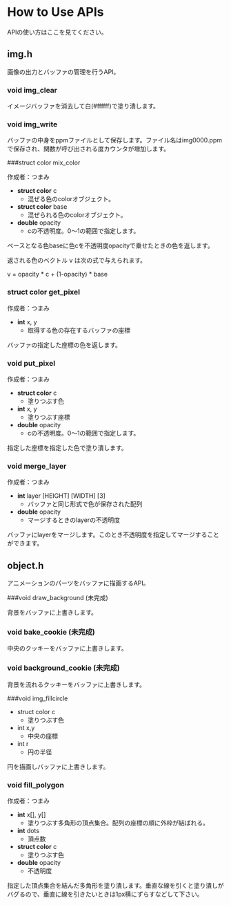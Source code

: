 # How to Use APIs

APIの使い方はここを見てください。



## img.h

画像の出力とバッファの管理を行うAPI。



### void img_clear

イメージバッファを消去して白(#ffffff)で塗り潰します。



### void img_write

バッファの中身をppmファイルとして保存します。ファイル名はimg0000.ppmで保存され、関数が呼び出される度カウンタが増加します。



###struct color mix_color

作成者：つまみ

- **struct color** c
  - 混ぜる色のcolorオブジェクト。
- **struct color** base
  - 混ぜられる色のcolorオブジェクト。
- **double** opacity
  - cの不透明度。0〜1の範囲で指定します。

ベースとなる色baseに色cを不透明度opacityで乗せたときの色を返します。

返される色のベクトル v は次の式で与えられます。

v = opacity * c + (1-opacity) * base


### struct color get_pixel

作成者：つまみ

- **int** x, y
  - 取得する色の存在するバッファの座標

バッファの指定した座標の色を返します。



### void put_pixel

作成者：つまみ

- **struct color** c
  - 塗りつぶす色
- **int** x, y
  - 塗りつぶす座標
- **double** opacity
  - cの不透明度。0〜1の範囲で指定します。

指定した座標を指定した色で塗り潰します。



### void merge_layer

作成者：つまみ

- **int** layer [HEIGHT] [WIDTH] [3]
  - バッファと同じ形式で色が保存された配列
- **double** opacity
  - マージするときのlayerの不透明度

バッファにlayerをマージします。このとき不透明度を指定してマージすることができます。



## object.h

アニメーションのパーツをバッファに描画するAPI。



###void draw_background (未完成)

背景をバッファに上書きします。



### void bake_cookie (未完成)

中央のクッキーをバッファに上書きします。



### void background_cookie (未完成)

背景を流れるクッキーをバッファに上書きします。



###void img_fillcircle

- struct color c
  - 塗りつぶす色
- int x,y
  - 中央の座標
- int r
  - 円の半径

円を描画しバッファに上書きします。



### void fill_polygon

作成者：つまみ

- **int** x[], y[]
  - 塗りつぶす多角形の頂点集合。配列の座標の順に外枠が結ばれる。
- **int** dots
  - 頂点数
- **struct color** c
  - 塗りつぶす色
- **double** opacity
  - 不透明度

指定した頂点集合を結んだ多角形を塗り潰します。垂直な線を引くと塗り潰しがバグるので、垂直に線を引きたいときは1px横にずらすなどして下さい。
